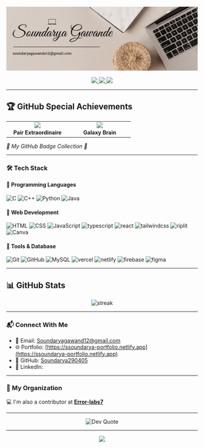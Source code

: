 ![Banner](https://github.com/yogendra-08/super-duper/blob/main/soundarya.png?raw=true)
<p align="center">
  <a href="mailto:soundaryagawande12@gmail.com">
    <img src="https://skillicons.dev/icons?i=gmail" width="50" />
  </a>
  <a href="https://ssoundarya-portfolio.netlify.app/">
    <img src="https://skillicons.dev/icons?i=vercel" width="50" />
  </a>
  <a href="https://github.com/soundarya290405">
    <img src="https://skillicons.dev/icons?i=github" width="50" />
  </a>
</p>

---

## 🏆 GitHub Special Achievements  

<p align="center">
  <table>
    <tr>
      <td align="center" width="150">
        <img src="https://github.githubassets.com/images/modules/profile/achievements/pair-extraordinaire-default.png" width="100"/><br/>
        <b>Pair Extraordinaire</b>
      </td>
      <td align="center" width="150">
        <img src="https://github.githubassets.com/images/modules/profile/achievements/galaxy-brain-default.png" width="100"/><br/>
        <b>Galaxy Brain</b>
      </td>
    </tr>
  </table>
</p>

<p align="left"><i>🚀 My GitHub Badge Collection 🚀</i></p>

---

### 🛠 Tech Stack  

#### 🔹 Programming Languages  
<p align="left">
  <img src="https://skillicons.dev/icons?i=c" height="55" alt="C"/>  
  <img src="https://skillicons.dev/icons?i=cpp" height="55" alt="C++"/>  
  <img src="https://skillicons.dev/icons?i=python" height="55" alt="Python"/>  
  <img src="https://skillicons.dev/icons?i=java" height="55" alt="Java"/>  
</p>

#### 🔹 Web Development  
<p align="left">
  <img src="https://skillicons.dev/icons?i=html" height="55" alt="HTML"/>  
  <img src="https://skillicons.dev/icons?i=css" height="55" alt="CSS"/>  
  <img src="https://skillicons.dev/icons?i=javascript" height="55" alt="JavaScript"/>
  <img src="https://skillicons.dev/icons?i=typescript" height="55" alt="typescript"/>
  <img src="https://skillicons.dev/icons?i=react" height="55" alt="react"/>
  <img src="https://skillicons.dev/icons?i=tailwindcss" height="55" alt="tailwindcss"/> 
  <img src="https://skillicons.dev/icons?i=riplit" height="55" alt="riplit"/>  
  <img src="https://skillicons.dev/icons?i=canva" height="55" alt="Canva"/>  
</p>

#### 🔹 Tools & Database  
<p align="left">
  <img src="https://skillicons.dev/icons?i=git" height="55" alt="Git"/>  
  <img src="https://skillicons.dev/icons?i=github" height="55" alt="GitHub"/>  
  <img src="https://skillicons.dev/icons?i=mysql" height="55" alt="MySQL"/>
  <img src="https://skillicons.dev/icons?i=vercel" height="55" alt="vercel"/>
  <img src="https://skillicons.dev/icons?i=netlify" height="55" alt="netlify"/>
  <img src="https://skillicons.dev/icons?i=firebase" height="55" alt="firebase"/>
  <img src="https://skillicons.dev/icons?i=figma" height="55" alt="figma"/>  
</p>

---

## 📊 GitHub Stats
  <p align="center">
  <img src="https://github-readme-streak-stats.herokuapp.com/?user=Soundarya290405&theme=tokyonight" alt="streak" />
</p>

---


### 📬 Connect With Me

- 📧 Email: [Soundaryagawand12@gmail.com](mailto:soundaryagawande12@gmail.com)  
- 🌐 Portfolio: [https://ssoundarya-portfolio.netlify.app](https://ssoundarya-portfolio.netlify.app)  
- 🔗 GitHub: [Soundarya290405](https://github.com/Soundarya290405)  
- 💼 LinkedIn: 

---


### 🏢 My Organization

💻 I'm also a contributor at **[Error-labs7](https://github.com/Error-labs7)**

---


<p align="center">
  <img src="https://quotes-github-readme.vercel.app/api?type=horizontal&theme=tokyonight" alt="Dev Quote"/>
</p>

--- 



<p align="center">
  <img src="https://capsule-render.vercel.app/api?type=waving&color=gradient&height=120&section=footer"/>
</p>
